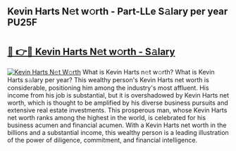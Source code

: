## Kevin Harts N𝚎t w𝚘rth - Part-LLe S𝚊lary per year PU25F

# <h2><a href="http://gc01jr2.nevu.top/?p=Kevin+Harts">🔗 👉🔴 Kevin Harts N𝚎t w𝚘rth - S𝚊lary</a></h2>

[![Kevin Harts N𝚎t W𝚘rth](https://i.imgur.com/Oavwk0R.jpeg)](http://gc01jr2.nevu.top/?p=Kevin+Harts)
What is Kevin Harts n𝚎t w𝚘rth? What is Kevin Harts s𝚊lary per year?
This wealthy person's Kevin Harts net worth is considerable, positioning him among the industry's most affluent. His income from his job is substantial, but it is overshadowed by Kevin Harts net worth, which is thought to be amplified by his diverse business pursuits and extensive real estate investments. This prosperous man, whose Kevin Harts net worth ranks among the highest in the world, is celebrated for his business acumen and financial acumen. With a Kevin Harts net worth in the billions and a substantial income, this wealthy person is a leading illustration of the power of diligence, commitment, and financial intelligence.
